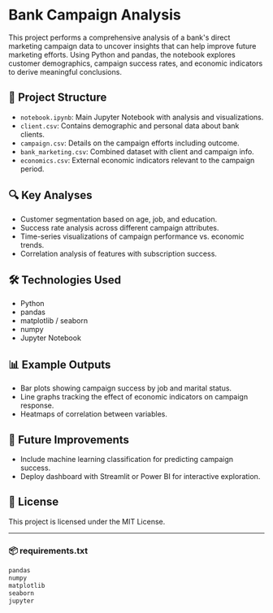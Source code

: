 # Bank Campaign Analysis

This project performs a comprehensive analysis of a bank's direct marketing campaign data to uncover insights that can help improve future marketing efforts. Using Python and pandas, the notebook explores customer demographics, campaign success rates, and economic indicators to derive meaningful conclusions.

## 📁 Project Structure

- `notebook.ipynb`: Main Jupyter Notebook with analysis and visualizations.
- `client.csv`: Contains demographic and personal data about bank clients.
- `campaign.csv`: Details on the campaign efforts including outcome.
- `bank_marketing.csv`: Combined dataset with client and campaign info.
- `economics.csv`: External economic indicators relevant to the campaign period.

## 🔍 Key Analyses

- Customer segmentation based on age, job, and education.
- Success rate analysis across different campaign attributes.
- Time-series visualizations of campaign performance vs. economic trends.
- Correlation analysis of features with subscription success.

## 🛠️ Technologies Used

- Python
- pandas
- matplotlib / seaborn
- numpy
- Jupyter Notebook

## 📊 Example Outputs

- Bar plots showing campaign success by job and marital status.
- Line graphs tracking the effect of economic indicators on campaign response.
- Heatmaps of correlation between variables.

## 📌 Future Improvements

- Include machine learning classification for predicting campaign success.
- Deploy dashboard with Streamlit or Power BI for interactive exploration.

## 📄 License

This project is licensed under the MIT License.

---

### 📦 requirements.txt

```txt
pandas
numpy
matplotlib
seaborn
jupyter